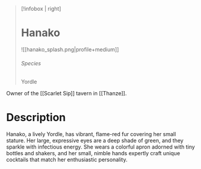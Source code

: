 > [!infobox | right]
> # Hanako
> ![[hanako_splash.png|profile+medium]]
> ###### Species
> Yordle

Owner of the [[Scarlet Sip]] tavern in [[Thanze]].
# Description
Hanako, a lively Yordle, has vibrant, flame-red fur covering her small stature. Her large, expressive eyes are a deep shade of green, and they sparkle with infectious energy. She wears a colorful apron adorned with tiny bottles and shakers, and her small, nimble hands expertly craft unique cocktails that match her enthusiastic personality.